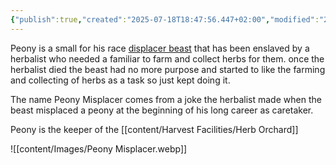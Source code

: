 ```yaml
---
{"publish":true,"created":"2025-07-18T18:47:56.447+02:00","modified":"2025-07-18T17:55:27.479+02:00","cssclasses":""}
---
```


Peony is a small for his race [displacer beast](displacer-beast-xmm) that has been enslaved by a herbalist who needed a familiar to farm and collect herbs for them. once the herbalist died the beast had no more purpose and started to like the farming and collecting of herbs as a task so just kept doing it.

The name Peony Misplacer comes from a joke the herbalist made when the beast misplaced a peony at the beginning of his long career as caretaker.

Peony is the keeper of the [[content/Harvest Facilities/Herb Orchard]]

![[content/Images/Peony Misplacer.webp]]

